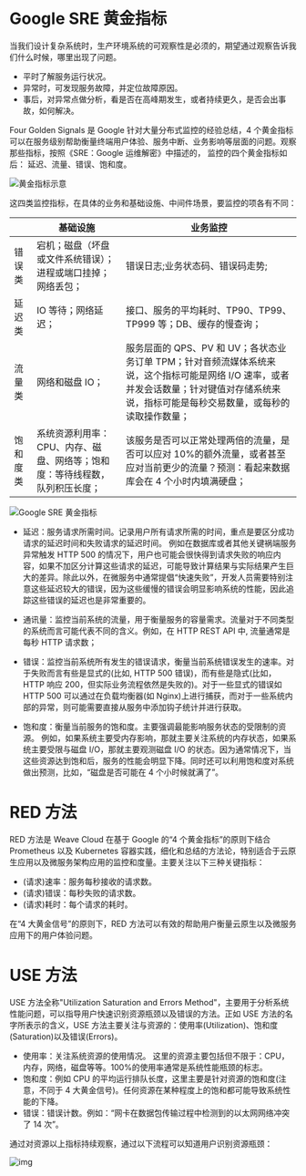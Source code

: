 # Google SRE 黄金指标

当我们设计复杂系统时，生产环境系统的可观察性是必须的，期望通过观察告诉我们什么时候，哪里出现了问题。

- 平时了解服务运行状况。
- 异常时，可发现服务故障，并定位故障原因。
- 事后，对异常点做分析，看是否在高峰期发生，或者持续更久，是否会出事故，如何解决。

Four Golden Signals 是 Google 针对大量分布式监控的经验总结，4 个黄金指标可以在服务级别帮助衡量终端用户体验、服务中断、业务影响等层面的问题。观察那些指标，按照《SRE：Google 运维解密》中描述的， 监控的四个黄金指标如后： 延迟、流量、错误、饱和度。

![黄金指标示意](https://ngte-superbed.oss-cn-beijing.aliyuncs.com/superbed/2021/07/22/60f985f25132923bf80a49cf.jpg)

这四类监控指标，在具体的业务和基础设施、中间件场景，要监控的项各有不同：

|          | 基础设施                                                                    | 业务监控                                                                                                                                                                                    |
| -------- | --------------------------------------------------------------------------- | ------------------------------------------------------------------------------------------------------------------------------------------------------------------------------------------- |
| 错误类   | 宕机；磁盘（坏盘或文件系统错误）；进程或端口挂掉；网络丢包；                | 错误日志;业务状态码、错误码走势;                                                                                                                                                            |
| 延迟类   | IO 等待；网络延迟；                                                         | 接口、服务的平均耗时、TP90、TP99、TP999 等；DB、缓存的慢查询；                                                                                                                              |
| 流量类   | 网络和磁盘 IO；                                                             | 服务层面的 QPS、PV 和 UV；各状态业务订单 TPM；针对音频流媒体系统来说，这个指标可能是网络 I/O 速率，或者并发会话数量；针对键值对存储系统来说，指标可能是每秒交易数量，或每秒的读取操作数量； |
| 饱和度类 | 系统资源利用率：CPU、内存、磁盘、网络等；饱和度：等待线程数，队列积压长度； | 该服务是否可以正常处理两倍的流量，是否可以应对 10%的额外流量，或者甚至应对当前更少的流量？预测：看起来数据库会在 4 个小时内填满硬盘；                                                       |

![Google SRE 黄金指标](https://i.postimg.cc/cHS5gHMz/Google-SRE.png)

- 延迟：服务请求所需时间。记录用户所有请求所需的时间，重点是要区分成功请求的延迟时间和失败请求的延迟时间。 例如在数据库或者其他关键祸端服务异常触发 HTTP 500 的情况下，用户也可能会很快得到请求失败的响应内容，如果不加区分计算这些请求的延迟，可能导致计算结果与实际结果产生巨大的差异。除此以外，在微服务中通常提倡“快速失败”，开发人员需要特别注意这些延迟较大的错误，因为这些缓慢的错误会明显影响系统的性能，因此追踪这些错误的延迟也是非常重要的。

- 通讯量：监控当前系统的流量，用于衡量服务的容量需求。流量对于不同类型的系统而言可能代表不同的含义。例如，在 HTTP REST API 中, 流量通常是每秒 HTTP 请求数；

- 错误：监控当前系统所有发生的错误请求，衡量当前系统错误发生的速率。对于失败而言有些是显式的(比如, HTTP 500 错误)，而有些是隐式(比如，HTTP 响应 200，但实际业务流程依然是失败的)。对于一些显式的错误如 HTTP 500 可以通过在负载均衡器(如 Nginx)上进行捕获，而对于一些系统内部的异常，则可能需要直接从服务中添加钩子统计并进行获取。

- 饱和度：衡量当前服务的饱和度。主要强调最能影响服务状态的受限制的资源。 例如，如果系统主要受内存影响，那就主要关注系统的内存状态，如果系统主要受限与磁盘 I/O，那就主要观测磁盘 I/O 的状态。因为通常情况下，当这些资源达到饱和后，服务的性能会明显下降。同时还可以利用饱和度对系统做出预测，比如，“磁盘是否可能在 4 个小时候就满了”。

# RED 方法

RED 方法是 Weave Cloud 在基于 Google 的“4 个黄金指标”的原则下结合 Prometheus 以及 Kubernetes 容器实践，细化和总结的方法论，特别适合于云原生应用以及微服务架构应用的监控和度量。主要关注以下三种关键指标：

- (请求)速率：服务每秒接收的请求数。
- (请求)错误：每秒失败的请求数。
- (请求)耗时：每个请求的耗时。

在“4 大黄金信号”的原则下，RED 方法可以有效的帮助用户衡量云原生以及微服务应用下的用户体验问题。

# USE 方法

USE 方法全称"Utilization Saturation and Errors Method"，主要用于分析系统性能问题，可以指导用户快速识别资源瓶颈以及错误的方法。正如 USE 方法的名字所表示的含义，USE 方法主要关注与资源的：使用率(Utilization)、饱和度(Saturation)以及错误(Errors)。

- 使用率：关注系统资源的使用情况。 这里的资源主要包括但不限于：CPU，内存，网络，磁盘等等。100%的使用率通常是系统性能瓶颈的标志。
- 饱和度：例如 CPU 的平均运行排队长度，这里主要是针对资源的饱和度(注意，不同于 4 大黄金信号)。任何资源在某种程度上的饱和都可能导致系统性能的下降。
- 错误：错误计数。例如：“网卡在数据包传输过程中检测到的以太网网络冲突了 14 次”。

通过对资源以上指标持续观察，通过以下流程可以知道用户识别资源瓶颈：

![img](https://gblobscdn.gitbook.com/assets%2F-LBdoxo9EmQ0bJP2BuUi%2F-LPS8LQB5PdyyY0X1z6h%2F-LPS8NI0J-F_01SeCTRB%2FUSEMethod.png?alt=media)
